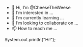 - 👋 Hi, I’m @CheeseTheWeese
- 👀 I’m interested in ...
- 🌱 I’m currently learning ...
- 💞️ I’m looking to collaborate on ...
- 📫 How to reach me ...

<!---
CheeseTheWeese/CheeseTheWeese is a ✨ special ✨ repository because its `README.md` (this file) appears on your GitHub profile.
You can click the Preview link to take a look at your changes.
--->

System.out.println("Hi!");
